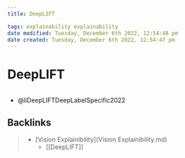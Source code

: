 ```yaml
---
title: DeepLIFT

tags: explainability explainability 
date modified: Tuesday, December 6th 2022, 12:54:48 pm
date created: Tuesday, December 6th 2022, 12:54:47 pm
---
```


# DeepLIFT

```toc
```
- @liDeepLIFTDeepLabelSpecific2022

## Backlinks

> - [Vision Explainibility](Vision Explainibility.md)
>   - [[DeepLIFT]]
